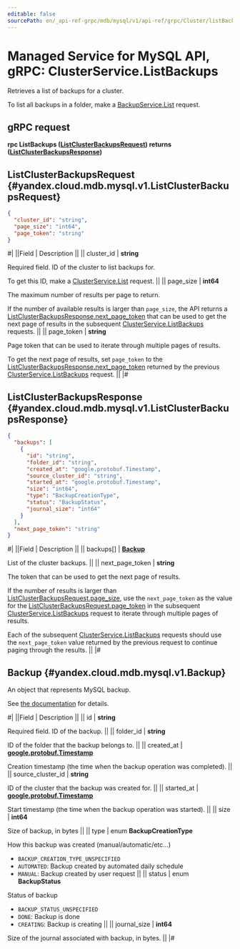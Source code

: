 ```yaml
---
editable: false
sourcePath: en/_api-ref-grpc/mdb/mysql/v1/api-ref/grpc/Cluster/listBackups.md
---
```


# Managed Service for MySQL API, gRPC: ClusterService.ListBackups

Retrieves a list of backups for a cluster.

To list all backups in a folder, make a [BackupService.List](/docs/managed-mysql/api-ref/grpc/Backup/list#List) request.

## gRPC request

**rpc ListBackups ([ListClusterBackupsRequest](#yandex.cloud.mdb.mysql.v1.ListClusterBackupsRequest)) returns ([ListClusterBackupsResponse](#yandex.cloud.mdb.mysql.v1.ListClusterBackupsResponse))**

## ListClusterBackupsRequest {#yandex.cloud.mdb.mysql.v1.ListClusterBackupsRequest}

```json
{
  "cluster_id": "string",
  "page_size": "int64",
  "page_token": "string"
}
```

#|
||Field | Description ||
|| cluster_id | **string**

Required field. ID of the cluster to list backups for.

To get this ID, make a [ClusterService.List](/docs/managed-mysql/api-ref/grpc/Cluster/list#List) request. ||
|| page_size | **int64**

The maximum number of results per page to return.

If the number of available results is larger than `page_size`, the API returns a [ListClusterBackupsResponse.next_page_token](#yandex.cloud.mdb.mysql.v1.ListClusterBackupsResponse) that can be used to get the next page of results in the subsequent [ClusterService.ListBackups](#ListBackups) requests. ||
|| page_token | **string**

Page token that can be used to iterate through multiple pages of results.

To get the next page of results, set `page_token` to the [ListClusterBackupsResponse.next_page_token](#yandex.cloud.mdb.mysql.v1.ListClusterBackupsResponse) returned by the previous [ClusterService.ListBackups](#ListBackups) request. ||
|#

## ListClusterBackupsResponse {#yandex.cloud.mdb.mysql.v1.ListClusterBackupsResponse}

```json
{
  "backups": [
    {
      "id": "string",
      "folder_id": "string",
      "created_at": "google.protobuf.Timestamp",
      "source_cluster_id": "string",
      "started_at": "google.protobuf.Timestamp",
      "size": "int64",
      "type": "BackupCreationType",
      "status": "BackupStatus",
      "journal_size": "int64"
    }
  ],
  "next_page_token": "string"
}
```

#|
||Field | Description ||
|| backups[] | **[Backup](#yandex.cloud.mdb.mysql.v1.Backup)**

List of the cluster backups. ||
|| next_page_token | **string**

The token that can be used to get the next page of results.

If the number of results is larger than [ListClusterBackupsRequest.page_size](#yandex.cloud.mdb.mysql.v1.ListClusterBackupsRequest), use the `next_page_token` as the value for the [ListClusterBackupsRequest.page_token](#yandex.cloud.mdb.mysql.v1.ListClusterBackupsRequest) in the subsequent [ClusterService.ListBackups](#ListBackups) request to iterate through multiple pages of results.

Each of the subsequent [ClusterService.ListBackups](#ListBackups) requests should use the `next_page_token` value returned by the previous request to continue paging through the results. ||
|#

## Backup {#yandex.cloud.mdb.mysql.v1.Backup}

An object that represents MySQL backup.

See [the documentation](/docs/managed-mysql/concepts/backup) for details.

#|
||Field | Description ||
|| id | **string**

Required field. ID of the backup. ||
|| folder_id | **string**

ID of the folder that the backup belongs to. ||
|| created_at | **[google.protobuf.Timestamp](https://developers.google.com/protocol-buffers/docs/reference/google.protobuf#timestamp)**

Creation timestamp (the time when the backup operation was completed). ||
|| source_cluster_id | **string**

ID of the cluster that the backup was created for. ||
|| started_at | **[google.protobuf.Timestamp](https://developers.google.com/protocol-buffers/docs/reference/google.protobuf#timestamp)**

Start timestamp (the time when the backup operation was started). ||
|| size | **int64**

Size of backup, in bytes ||
|| type | enum **BackupCreationType**

How this backup was created (manual/automatic/etc...)

- `BACKUP_CREATION_TYPE_UNSPECIFIED`
- `AUTOMATED`: Backup created by automated daily schedule
- `MANUAL`: Backup created by user request ||
|| status | enum **BackupStatus**

Status of backup

- `BACKUP_STATUS_UNSPECIFIED`
- `DONE`: Backup is done
- `CREATING`: Backup is creating ||
|| journal_size | **int64**

Size of the journal associated with backup, in bytes. ||
|#
